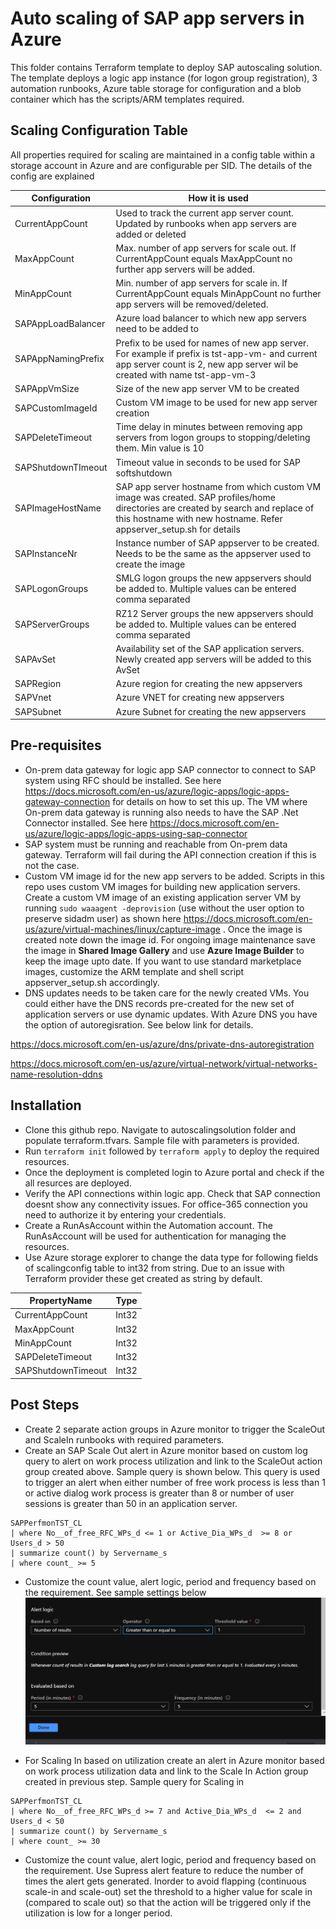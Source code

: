 # Auto scaling of SAP app servers in Azure

This folder contains Terraform template to deploy SAP autoscaling solution. The template deploys a logic app instance (for logon group registration), 3 automation runbooks, Azure table storage for configuration and a blob container which has the scripts/ARM templates required.

## Scaling Configuration Table

All properties required for scaling are maintained in a config table within a storage account in Azure and are configurable per SID.  The details of the config are explained 

| Configuration | How it is used |
| --- | --- |
| CurrentAppCount | Used to track the current app server count. Updated by runbooks when app servers are added or deleted |
| MaxAppCount | Max. number of app servers for scale out. If CurrentAppCount equals MaxAppCount no further app servers will be added. |
| MinAppCount | Min. number of app servers for scale in. If CurrentAppCount equals MinAppCount no further app servers will be removed/deleted. |
| SAPAppLoadBalancer | Azure load balancer to which new app servers need to be added to |
| SAPAppNamingPrefix | Prefix to be used for names of new app server. For example if prefix is tst-app-vm- and current app server count is 2, new app server wil be created with name tst-app-vm-3 |
| SAPAppVmSize | Size of the new app server VM to be created |
| SAPCustomImageId | Custom VM image to be used for new app server creation |
| SAPDeleteTimeout | Time delay in minutes between removing app servers from logon groups to stopping/deleting them. Min value is 10 |
| SAPShutdownTImeout | Timeout value in seconds to be used for SAP softshutdown |
| SAPImageHostName | SAP app server hostname from which custom VM image was created. SAP profiles/home directories are created by search and replace of this hostname with new hostname. Refer appserver_setup.sh for details |
| SAPInstanceNr | Instance number of SAP appserver to be created. Needs to be the same as the appserver used to create the image |
| SAPLogonGroups | SMLG logon groups the new appservers should be added to. Multiple values can be entered comma separated |
| SAPServerGroups | RZ12 Server groups the new appservers should be added to. Multiple values can be entered comma separated |
| SAPAvSet | Availability set of the SAP application servers. Newly created app servers will be added to this AvSet |
| SAPRegion | Azure region for creating the new appservers |
| SAPVnet | Azure VNET for creating new appservers |
| SAPSubnet |  Azure Subnet for creating the new appservers |
 

## Pre-requisites

- On-prem data gateway for logic app SAP connector to connect to SAP system using RFC should be installed. See here https://docs.microsoft.com/en-us/azure/logic-apps/logic-apps-gateway-connection for details on how to set this up. The VM where On-prem data gateway is running also needs to have the SAP .Net Connector installed. See here https://docs.microsoft.com/en-us/azure/logic-apps/logic-apps-using-sap-connector
- SAP system must be running and reachable from On-prem data gateway. Terraform will fail during the API connection creation if this is not the case.
- Custom VM image id for the new app servers to be added.  Scripts in this repo uses custom VM images for building new application servers. Create a custom VM image of an existing application server VM by running ``sudo waaagent -deprovision`` (use without the user option to preserve sidadm user) as shown here https://docs.microsoft.com/en-us/azure/virtual-machines/linux/capture-image .  Once the image is created note down the image id.  For ongoing image maintenance save the image in **Shared Image Gallery** and use **Azure Image Builder** to keep the image upto date.  If you want to use standard marketplace images, customize the ARM template and shell script appserver_setup.sh accordingly.
- DNS updates needs to be taken care for the newly created VMs. You could either have the DNS records pre-created for the new set of application servers or use dynamic updates. With Azure DNS you have the option of autoregisration. See below link for details.

https://docs.microsoft.com/en-us/azure/dns/private-dns-autoregistration

https://docs.microsoft.com/en-us/azure/virtual-network/virtual-networks-name-resolution-ddns


## Installation

-  Clone this github repo. Navigate to autoscalingsolution folder and populate terraform.tfvars. Sample file with parameters is provided.
-  Run ``terraform init`` followed by ``terraform apply`` to deploy the required resources. 
-  Once the deployment is completed login to Azure portal and check if the all resurces are deployed. 
- Verify the API connections within logic app. Check that SAP connection doesnt show any connectivity issues. For office-365 connection you need to authorize it by entering your credentials. 
-  Create a RunAsAccount within the Automation account. The RunAsAccount will be used for authentication for managing the resources. 
-  Use Azure storage explorer to change the data type for following fields of scalingconfig table to int32 from string. Due to an issue with Terraform provider these get created as string by default.
 
 | PropertyName | Type |
 | --- | ---
 | CurrentAppCount | Int32 |
 | MaxAppCount | Int32 |
 | MinAppCount | Int32 |
 | SAPDeleteTimeout | Int32 |
 | SAPShutdownTimeout | Int32 |

## Post Steps

- Create 2 separate action groups in Azure monitor to trigger the ScaleOut and ScaleIn runbooks with required parameters. 
- Create an SAP Scale Out alert in Azure monitor based on custom log query to alert on work process utilization and link to the ScaleOut action group created above.  Sample query is shown below. This query is used to trigger an alert when either number of free work process is less than 1 or active dialog work process is greater than 8 or number of user sessions is greater than 50 in an application server. 

```customquery
SAPPerfmonTST_CL 
| where No__of_free_RFC_WPs_d <= 1 or Active_Dia_WPs_d  >= 8 or Users_d > 50
| summarize count() by Servername_s
| where count_ >= 5
```
- Customize the count value, alert logic, period and frequency based on the requirement. See sample settings below 
![Alerlogic](../images/Alertlogic.PNG)

- For Scaling In based on utilization create an alert in Azure monitor based on work process utilization data and link to the Scale In Action group created in previous step. Sample query for Scaling in

```customquery
SAPPerfmonTST_CL 
| where No__of_free_RFC_WPs_d >= 7 and Active_Dia_WPs_d  <= 2 and Users_d < 50
| summarize count() by Servername_s
| where count_ >= 30
```
- Customize the count value, alert logic, period and frequency based on the requirement. Use Supress alert feature to reduce the number of times the alert gets generated. Inorder to avoid flapping (continuous scale-in and scale-out) set the threshold to a higher value for scale in (compared to scale out) so that the action will be triggered only if the utilization is low for a longer period. 